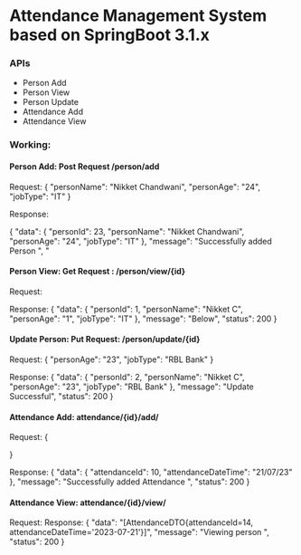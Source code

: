 # Attendance Management System based on SpringBoot 3.1.x

### APIs
* Person Add
* Person View
* Person Update
* Attendance Add
* Attendance View

### Working:
#### Person Add: Post Request /person/add
Request:
{
    "personName": "Nikket Chandwani",
    "personAge": "24",
    "jobType": "IT"
}

Response:

{
    "data": {
        "personId": 23,
        "personName": "Nikket Chandwani",
        "personAge": "24",
        "jobType": "IT"
    },
    "message": "Successfully added Person ",
    "

#### Person View: Get Request : /person/view/{id}

Request: 

Response: 
{
    "data": {
        "personId": 1,
        "personName": "Nikket C",
        "personAge": "1",
        "jobType": "IT"
    },
    "message": "Below",
    "status": 200
}

#### Update Person: Put Request: /person/update/{id}

Request: 
{
    "personAge": "23",
    "jobType": "RBL Bank"
}

Response:
{
    "data": {
        "personId": 2,
        "personName": "Nikket C",
        "personAge": "23",
        "jobType": "RBL Bank"
    },
    "message": "Update Successful",
    "status": 200
}


#### Attendance Add: attendance/{id}/add/

Request: 
{
    
}

Response:
{
    "data": {
        "attendanceId": 10,
        "attendanceDateTime": "21/07/23"
    },
    "message": "Successfully added Attendance ",
    "status": 200
}

#### Attendance View: attendance/{id}/view/

Request:
Response:
{
    "data": "[AttendanceDTO{attendanceId=14, attendanceDateTime='2023-07-21'}]",
    "message": "Viewing person ",
    "status": 200
}
